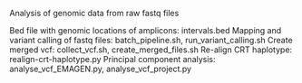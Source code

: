 Analysis of genomic data from raw fastq files

Bed file with genomic locations of amplicons: intervals.bed
Mapping and variant calling of fastq files: batch_pipeline.sh, run_variant_calling.sh
Create merged vcf: collect_vcf.sh, create_merged_files.sh
Re-align CRT haplotype: realign-crt-haplotype.py
Principal component analysis: analyse_vcf_EMAGEN.py, analyse_vcf_project.py
